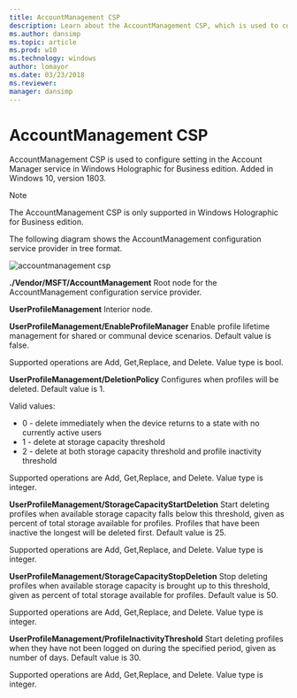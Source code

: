 ```yaml
---
title: AccountManagement CSP
description: Learn about the AccountManagement CSP, which is used to configure settings in the Account Manager service.
ms.author: dansimp
ms.topic: article
ms.prod: w10
ms.technology: windows
author: lomayor
ms.date: 03/23/2018
ms.reviewer:
manager: dansimp
---
```


# AccountManagement CSP


AccountManagement CSP is used to configure setting in the Account Manager service in Windows Holographic for Business edition. Added in Windows 10, version 1803.

> [!NOTE]
> The AccountManagement CSP is only supported in Windows Holographic for Business edition.


The following diagram shows the AccountManagement configuration service provider in tree format.

![accountmanagement csp](images/provisioning-csp-accountmanagement.png)

<a href="" id="accountmanagement"></a>**./Vendor/MSFT/AccountManagement**
Root node for the AccountManagement configuration service provider.

<a href="" id="accountmanagement-userprofilemanagemen-enableprofilemanager"></a>**UserProfileManagement**
Interior node.

<a href="" id="accountmanagement-userprofilemanagement-deletionpolicy"></a>**UserProfileManagement/EnableProfileManager**
Enable profile lifetime management for shared or communal device scenarios. Default value is false.

Supported operations are Add, Get,Replace, and Delete. Value type is bool.

<a href="" id="accountmanagement-userprofilemanagement-storagecapacitystartdeletion"></a>**UserProfileManagement/DeletionPolicy**
Configures when profiles will be deleted. Default value is 1.

Valid values:

-  0 - delete immediately when the device returns to a state with no currently active users
-  1 - delete at storage capacity threshold
-  2 - delete at both storage capacity threshold and profile inactivity threshold

Supported operations are Add, Get,Replace, and Delete. Value type is integer.

<a href="" id="accountmanagement-userprofilemanagement-storagecapacitystopdeletion"></a>**UserProfileManagement/StorageCapacityStartDeletion**
Start deleting profiles when available storage capacity falls below this threshold, given as percent of total storage available for profiles. Profiles that have been inactive the longest will be deleted first. Default value is 25.

Supported operations are Add, Get,Replace, and Delete. Value type is integer.

<a href="" id="accountmanagement-userprofilemanagement-storagecapacitystopdeletion"></a>**UserProfileManagement/StorageCapacityStopDeletion**
Stop deleting profiles when available storage capacity is brought up to this threshold, given as percent of total storage available for profiles. Default value is 50.

Supported operations are Add, Get,Replace, and Delete. Value type is integer.

<a href="" id="accountmanagement-userprofilemanagement-profileinactivitythreshold"></a>**UserProfileManagement/ProfileInactivityThreshold**
Start deleting profiles when they have not been logged on during the specified period, given as number of days. Default value is 30.

Supported operations are Add, Get,Replace, and Delete. Value type is integer.
